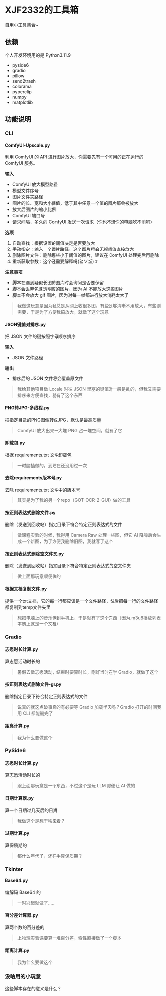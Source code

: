 # XJF2332的工具箱

自用小工具集合~

## 依赖

个人开发环境用的是 Python3.11.9

- pyside6
- gradio
- pillow
- send2trash
- colorama
- pyperclip
- numpy
- matplotlib

## 功能说明

### CLI

#### ComfyUI-Upscale.py

利用 ComfyUI 的 API 进行图片放大，你需要先有一个可用的正在运行的 ComfyUI 服务。

**输入**
- ComfyUI 放大模型路径
- 模型文件序号
- 图片文件夹路径
- 图片的长、宽和大小阈值，低于其中任意一个值的图片都会被放大
- 放大后图片的缩小比例
- ComfyUI 端口号
- 请求间隔，多久向 ComfyUI 发送一次请求（你也不想你的电脑吃不消吧）

**选项**
1. 自动查找：根据设置的阈值决定是否要放大
2. 手动指定：输入一个图片路径，这个图片将会无视阈值直接放大
3. 删除图片文件：删除那些小于阈值的图片，建议在 ComfyUI 处理完后再删除
4. 重新获取参数：这个还需要解释吗(≧∀≦)ゞ

**注意事项**
- 脚本在遇到疑似长图的图片时会询问是否要保留
- 脚本会丢弃包含透明度的图片，因为 AI 不能放大这些图片
- 脚本不会放大 gif 图片，因为对每一帧都进行放大消耗太大了

> 我做这玩意是因为我总是从网上收很多图，有些足够清晰不用放大，有些则需要，于是为了方便我搞放大，就做了这个玩意

#### JSON键值对排序.py

把 JSON 文件的键按照字母顺序排序

**输入**
- JSON 文件路径

**输出**
- 排序后的 JSON 文件将会覆盖原文件

> 我给其他项目做 Locale 时往 JSON 里塞的键值对一般是乱的，但我又需要排序来方便查找，就有了这个东西

#### PNG转JPG-多线程.py

把指定目录的PNG图像转成JPG，默认是最高质量
> ComfyUI 放大出来一大堆 PNG 占一堆空间，就有了它

#### 卸载包.py

根据 requirements.txt 文件卸载包
> 一时脑抽做的，到现在还没用过一次

#### 去除requirements版本号.py

去除 requirements.txt 文件中的版本号
> 其实是为了我的另一个repo（GOT-OCR-2-GUI）做的工具

#### 按正则表达式删除文件.py

删除（发送到回收站）指定目录下符合特定正则表达式的文件
> 做课程实验的时候，我得用 Camera Raw 处理一些图，但它 AI 降噪后会生成一个新图，为了方便我删除旧图，我就写了这个

#### 按正则表达式删除空文件夹.py

删除（发送到回收站）指定目录下符合特定正则表达式的空文件夹
> 做上面那玩意顺便做的

#### 根据文档复制文件.py

提供一个txt文档，它的每一行都应该是一个文件路径，然后把每一行的文件路径都复制到temp文件夹里
> 想把电脑上的音乐传到手机上，于是就有了这个东西（因为.m3u8播放列表本质上就是一个文档）

### Gradio

#### 志愿时长计算.py

算志愿活动时长的
> 暑假去做志愿活动，结束时要算时长，刚好当时在学 Gradio，就做了这个

#### 按正则表达式删除文件-gr.py

删除指定目录下符合特定正则表达式的文件
> 说真的就这点破事真的有必要等 Gradio 加载半天吗？Gradio 打开的时间我用 CLI 都能删完了

#### 距离计算.py

> 我为什么要做这个

### PySide6

#### 志愿时长计算.py

算志愿活动时长的
> 跟上面那玩意是一个东西，不过这个是玩 LLM 顺便让 AI 做的

#### 日期计算器.py

算一个日期过几天后的日期
> 我做这个是想干啥来着？

#### 过期计算.py
算保质期的
> 都什么年代了，还在手算保质期？

### Tkinter

#### Base64.py
编解码 Base64 的
> 一时兴起就做了......

#### 百分差计算器.py
算两个数的百分差的
> 上物理实验课要算一堆百分差，索性直接做了一个脚本

#### 距离计算.py
> 我为什么要做这个

### 没啥用的小玩意

这些脚本存在的意义是什么？